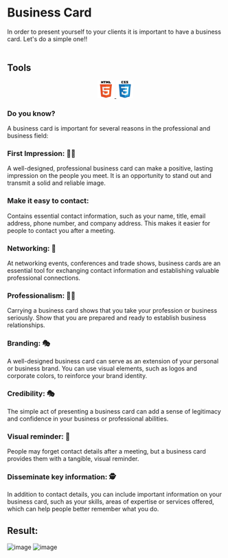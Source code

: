 # Business Card
In order to present yourself to your clients it is important to have a business card. Let's do a simple one!!
<br> <br>
## Tools
<p align="center">
  <!--HTML5-->
  <a href="https://www.w3.org/html/" target="_blank" rel="noreferrer"> 
    <img src="https://raw.githubusercontent.com/devicons/devicon/master/icons/html5/html5-original-wordmark.svg" alt="html5" width="40" height="40"/> 
  </a> 
  <!--CSS3-->
  <a href="https://www.w3schools.com/css/" target="_blank" rel="noreferrer"> 
    <img src="https://raw.githubusercontent.com/devicons/devicon/master/icons/css3/css3-original-wordmark.svg" alt="css3" width="40" height="40"/> 
  </a>
</p>


### Do you know?
A business card is important for several reasons in the professional and business field:

### First Impression: 🙋‍♂️ 
A well-designed, professional business card can make a positive, lasting impression on the people you meet. It is an opportunity to stand out and transmit a solid and reliable image.
### Make it easy to contact: 
Contains essential contact information, such as your name, title, email address, phone number, and company address. This makes it easier for people to contact you after a meeting.

### Networking: 🤝
At networking events, conferences and trade shows, business cards are an essential tool for exchanging contact information and establishing valuable professional connections.

### Professionalism: 👨‍🎓
Carrying a business card shows that you take your profession or business seriously. Show that you are prepared and ready to establish business relationships.

### Branding: 🎭
A well-designed business card can serve as an extension of your personal or business brand. You can use visual elements, such as logos and corporate colors, to reinforce your brand identity.

### Credibility: 🎭
The simple act of presenting a business card can add a sense of legitimacy and confidence in your business or professional abilities.

### Visual reminder: 🧿
People may forget contact details after a meeting, but a business card provides them with a tangible, visual reminder.

### Disseminate key information: 🕵️
In addition to contact details, you can include important information on your business card, such as your skills, areas of expertise or services offered, which can help people better remember what you do.
## Result: 
![image](https://github.com/xVrzBx/100Days100Proyects/assets/91161604/b10e74c3-d5cf-49ac-b6fa-86502c68d2b3)
![image](https://github.com/xVrzBx/100Days100Proyects/assets/91161604/450417e2-c47b-4bf7-97e3-88d465abcbbd)
